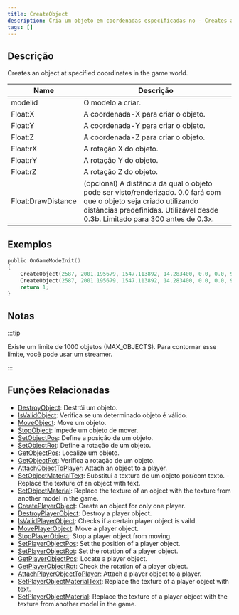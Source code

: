 ```yaml
---
title: CreateObject
description: Cria um objeto em coordenadas especificadas no - Creates an object at specified coordinates in the game world.
tags: []
---
```


## Descrição

Creates an object at specified coordinates in the game world.

| Name               | Descrição                                                                                                                                                                |
| ------------------ | -------------------------------------------------------------------------------------------------------------------------------------------------------------------------- |
| modelid            | O modelo a criar.                                                                                                                                                  								    |
| Float:X            | A coordenada-X para criar o objeto.                                                                                                                                								    |
| Float:Y            | A coordenada-Y para criar o objeto.                                                                                                                               								    |
| Float:Z            | A coordenada-Z para criar o objeto.                                                                                                                      								            |
| Float:rX           | A rotação X do objeto.                                                                                                                                								                |
| Float:rY           | A rotação Y do objeto.                                                                                                                               								                |
| Float:rZ           | A rotação Z do objeto.                                                                                                                             									                |
| Float:DrawDistance | (opcional) A distância da qual o objeto pode ser visto/renderizado. 0.0 fará com que o objeto seja criado utilizando distâncias predefinidas. Utilizável desde 0.3b. Limitado para 300 antes de 0.3x.|
 
## Exemplos

```c
public OnGameModeInit()
{
    CreateObject(2587, 2001.195679, 1547.113892, 14.283400, 0.0, 0.0, 96.0); // Objeto irá renderizar na sua distância padrão. Object will render at its default distance.
    CreateObject(2587, 2001.195679, 1547.113892, 14.283400, 0.0, 0.0, 96.0, 300.0); // Objeto irá renderizar a 300.0 unidades. Object will render at 300.0 units.
    return 1;
}
```

## Notas

:::tip

Existe um limite de 1000 objetos (MAX_OBJECTS). Para contornar esse limite, você pode usar um streamer.

:::

## Funções Relacionadas

- [DestroyObject](DestroyObject.md): Destrói um objeto.
- [IsValidObject](IsValidObject.md): Verifica se um determinado objeto é válido.
- [MoveObject](MoveObject.md): Move um objeto.
- [StopObject](StopObject.md): Impede um objeto de mover.
- [SetObjectPos](SetObjectPos.md): Define a posição de um objeto.
- [SetObjectRot](SetObjectRot.md): Define a rotação de um objeto.
- [GetObjectPos](GetObjectPos.md): Localize um objeto.
- [GetObjectRot](GetObjectRot.md): Verifica a rotação de um objeto.
- [AttachObjectToPlayer](AttachObjectToPlayer.md): Attach an object to a player.
- [SetObjectMaterialText](SetObjectMaterialText.md): Substitui a textura de um objeto por/com texto. - Replace the texture of an object with text.
- [SetObjectMaterial](SetObjectMaterial.md): Replace the texture of an object with the texture from another model in the game.
- [CreatePlayerObject](CreatePlayerObject.md): Create an object for only one player.
- [DestroyPlayerObject](DestroyPlayerObject.md): Destroy a player object.
- [IsValidPlayerObject](IsValidPlayerObject.md): Checks if a certain player object is vaild.
- [MovePlayerObject](MovePlayerObject.md): Move a player object.
- [StopPlayerObject](StopPlayerObject.md): Stop a player object from moving.
- [SetPlayerObjectPos](SetPlayerObjectPos.md): Set the position of a player object.
- [SetPlayerObjectRot](SetPlayerObjectRot.md): Set the rotation of a player object.
- [GetPlayerObjectPos](GetPlayerObjectPos.md): Locate a player object.
- [GetPlayerObjectRot](GetPlayerObjectRot.md): Check the rotation of a player object.
- [AttachPlayerObjectToPlayer](AttachPlayerObjectToPlayer.md): Attach a player object to a player.
- [SetPlayerObjectMaterialText](SetPlayerObjectMaterialText.md): Replace the texture of a player object with text.
- [SetPlayerObjectMaterial](SetPlayerObjectMaterial.md): Replace the texture of a player object with the texture from another model in the game.